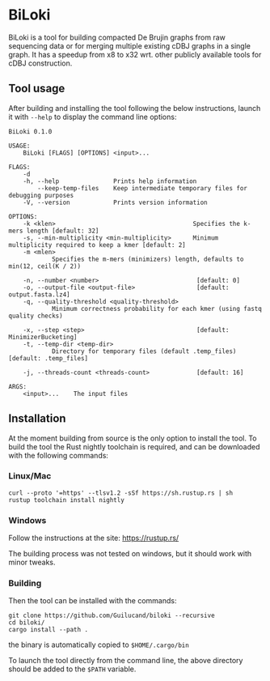# BiLoki

BiLoki is a tool for building compacted De Brujin graphs from raw sequencing data or for merging multiple existing cDBJ graphs in a single graph. It has a speedup from x8 to x32 wrt. other publicly available tools for cDBJ construction.

## Tool usage

After building and installing the tool following the below instructions, launch it with ```--help``` to display the command line options:
```
BiLoki 0.1.0

USAGE:
    BiLoki [FLAGS] [OPTIONS] <input>...

FLAGS:
    -d                       
    -h, --help               Prints help information
        --keep-temp-files    Keep intermediate temporary files for debugging purposes
    -V, --version            Prints version information

OPTIONS:
    -k <klen>                                      Specifies the k-mers length [default: 32]
    -s, --min-multiplicity <min-multiplicity>      Minimum multiplicity required to keep a kmer [default: 2]
    -m <mlen>
            Specifies the m-mers (minimizers) length, defaults to min(12, ceil(K / 2))

    -n, --number <number>                           [default: 0]
    -o, --output-file <output-file>                 [default: output.fasta.lz4]
    -q, --quality-threshold <quality-threshold>
            Minimum correctness probability for each kmer (using fastq quality checks)

    -x, --step <step>                               [default: MinimizerBucketing]
    -t, --temp-dir <temp-dir>
            Directory for temporary files (default .temp_files) [default: .temp_files]

    -j, --threads-count <threads-count>             [default: 16]

ARGS:
    <input>...    The input files

```

## Installation
At the moment building from source is the only option to install the tool.
To build the tool the Rust nightly toolchain is required, and can be downloaded with the following commands:

### Linux/Mac

```
curl --proto '=https' --tlsv1.2 -sSf https://sh.rustup.rs | sh
rustup toolchain install nightly

```

### Windows
Follow the instructions at the site:
https://rustup.rs/

The building process was not tested on windows, but it should work with minor tweaks.

### Building

Then the tool can be installed with the commands:
```
git clone https://github.com/Guilucand/biloki --recursive
cd biloki/
cargo install --path .
```
the binary is automatically copied to ```$HOME/.cargo/bin```

To launch the tool directly from the command line, the above directory should be added to the ```$PATH``` variable. 
